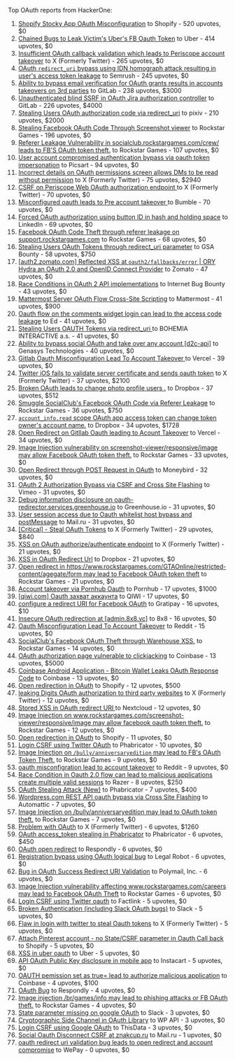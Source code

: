 Top OAuth reports from HackerOne:

1. [Shopify Stocky App OAuth Misconfiguration](https://hackerone.com/reports/740989) to Shopify - 520 upvotes, $0
2. [Chained Bugs to Leak Victim's Uber's FB Oauth Token](https://hackerone.com/reports/202781) to Uber - 414 upvotes, $0
3. [Insufficient OAuth callback validation which leads to Periscope account takeover](https://hackerone.com/reports/110293) to X (Formerly Twitter) - 265 upvotes, $0
4. [OAuth `redirect_uri` bypass using IDN homograph attack resulting in user's access token leakage](https://hackerone.com/reports/861940) to Semrush - 245 upvotes, $0
5. [Ability to bypass email verification for OAuth grants results in accounts takeovers on 3rd parties](https://hackerone.com/reports/922456) to GitLab - 238 upvotes, $3000
6. [Unauthenticated blind SSRF in OAuth Jira authorization controller](https://hackerone.com/reports/398799) to GitLab - 226 upvotes, $4000
7. [Stealing Users OAuth authorization code via redirect_uri](https://hackerone.com/reports/1861974) to pixiv - 210 upvotes, $2000
8. [Stealing Facebook OAuth Code Through Screenshot viewer](https://hackerone.com/reports/488269) to Rockstar Games - 196 upvotes, $0
9. [Referer Leakage Vulnerability in  socialclub.rockstargames.com/crew/ leads to FB'S OAuth token theft.](https://hackerone.com/reports/787160) to Rockstar Games - 107 upvotes, $0
10. [User account compromised authentication bypass via oauth token impersonation](https://hackerone.com/reports/739321) to Picsart - 94 upvotes, $0
11. [Incorrect details on OAuth permissions screen allows DMs to be read without permission](https://hackerone.com/reports/434763) to X (Formerly Twitter) - 75 upvotes, $2940
12. [CSRF on Periscope Web OAuth authorization endpoint ](https://hackerone.com/reports/215381) to X (Formerly Twitter) - 70 upvotes, $0
13. [Misconfigured oauth leads to Pre account takeover ](https://hackerone.com/reports/1074047) to Bumble - 70 upvotes, $0
14. [Forced OAuth authorization using button ID in hash and holding space](https://hackerone.com/reports/2649615) to LinkedIn - 69 upvotes, $0
15. [Facebook OAuth Code Theft through referer leakage on support.rockstargames.com](https://hackerone.com/reports/482743) to Rockstar Games - 68 upvotes, $0
16. [Stealing Users OAuth Tokens through redirect_uri parameter](https://hackerone.com/reports/665651) to GSA Bounty - 58 upvotes, $750
17. [[auth2.zomato.com] Reflected XSS at `oauth2/fallbacks/error` | ORY Hydra an OAuth 2.0 and OpenID Connect Provider](https://hackerone.com/reports/456333) to Zomato - 47 upvotes, $0
18. [Race Conditions in OAuth 2 API implementations](https://hackerone.com/reports/55140) to Internet Bug Bounty - 43 upvotes, $0
19. [Mattermost Server OAuth Flow Cross-Site Scripting](https://hackerone.com/reports/1216203) to Mattermost - 41 upvotes, $900
20. [Oauth flow on the comments widget login can lead to the access code leakage](https://hackerone.com/reports/292783) to Ed - 41 upvotes, $0
21. [Stealing Users OAUTH Tokens via redirect_uri ](https://hackerone.com/reports/405100) to BOHEMIA INTERACTIVE a.s. - 41 upvotes, $0
22. [Ability to bypass social OAuth and take over any account [d2c-api]](https://hackerone.com/reports/729960) to Genasys Technologies - 40 upvotes, $0
23. [Gitlab Oauth Misconfiguration Lead To Account Takeover ](https://hackerone.com/reports/541701) to Vercel - 39 upvotes, $0
24. [Twitter iOS fails to validate server certificate and sends oauth token](https://hackerone.com/reports/168538) to X (Formerly Twitter) - 37 upvotes, $2100
25. [Broken OAuth leads to change photo profile users .](https://hackerone.com/reports/642475) to Dropbox - 37 upvotes, $512
26. [Smuggle SocialClub's Facebook OAuth Code via Referer Leakage](https://hackerone.com/reports/342709) to Rockstar Games - 36 upvotes, $750
27. [`account_info.read` scope OAuth app access token can change token owner's account name.](https://hackerone.com/reports/1031240) to Dropbox - 34 upvotes, $1728
28. [Open Redirect on Gitllab Oauth leading to Acount Takeover](https://hackerone.com/reports/677617) to Vercel - 34 upvotes, $0
29. [Image Injection vulnerability on screenshot-viewer/responsive/image may allow Facebook OAuth token theft.](https://hackerone.com/reports/655288) to Rockstar Games - 33 upvotes, $0
30. [Open Redirect through POST Request in OAuth](https://hackerone.com/reports/1129761) to Moneybird - 32 upvotes, $0
31. [OAuth 2 Authorization Bypass via CSRF and Cross Site Flashing](https://hackerone.com/reports/136582) to Vimeo - 31 upvotes, $0
32. [Debug information disclosure on oauth-redirector.services.greenhouse.io](https://hackerone.com/reports/315205) to Greenhouse.io - 31 upvotes, $0
33. [User session access due to Oauth whitelist host bypass and postMessage](https://hackerone.com/reports/875938) to Mail.ru - 31 upvotes, $0
34. [[Critical] - Steal OAuth Tokens](https://hackerone.com/reports/131202) to X (Formerly Twitter) - 29 upvotes, $840
35. [XSS on OAuth authorize/authenticate endpoint](https://hackerone.com/reports/87040) to X (Formerly Twitter) - 21 upvotes, $0
36. [XSS in OAuth Redirect Url](https://hackerone.com/reports/163707) to Dropbox - 21 upvotes, $0
37. [Open redirect in https://www.rockstargames.com/GTAOnline/restricted-content/agegate/form may lead to Facebook OAuth token theft](https://hackerone.com/reports/798121) to Rockstar Games - 21 upvotes, $0
38. [Account takeover via Pornhub Oauth](https://hackerone.com/reports/192648) to Pornhub - 17 upvotes, $1000
39. [[qiwi.com] Oauth захват аккаунта](https://hackerone.com/reports/159507) to QIWI - 17 upvotes, $0
40. [configure a redirect URI for Facebook OAuth](https://hackerone.com/reports/140432) to Gratipay - 16 upvotes, $10
41. [Insecure OAuth redirection at [admin.8x8.vc]](https://hackerone.com/reports/770548) to 8x8 - 16 upvotes, $0
42. [Oauth Misconfiguration Lead To Account Takeover](https://hackerone.com/reports/1212374) to Reddit - 15 upvotes, $0
43. [SocialClub's Facebook OAuth Theft through Warehouse XSS.](https://hackerone.com/reports/316948) to Rockstar Games - 14 upvotes, $0
44. [OAuth authorization page vulnerable to clickjacking](https://hackerone.com/reports/65825) to Coinbase - 13 upvotes, $5000
45. [Coinbase Android Application - Bitcoin Wallet Leaks OAuth Response Code](https://hackerone.com/reports/5314) to Coinbase - 13 upvotes, $0
46. [Open redirection in OAuth](https://hackerone.com/reports/55525) to Shopify - 12 upvotes, $500
47. [leaking Digits OAuth authorization to third party websites](https://hackerone.com/reports/166942) to X (Formerly Twitter) - 12 upvotes, $0
48. [Stored XSS in OAuth redirect URI ](https://hackerone.com/reports/261138) to Nextcloud - 12 upvotes, $0
49. [Image Injection on www.rockstargames.com/screenshot-viewer/responsive/image may allow facebook oauth token theft.](https://hackerone.com/reports/497655) to Rockstar Games - 12 upvotes, $0
50. [Open redirection in OAuth](https://hackerone.com/reports/405697) to Shopify - 11 upvotes, $0
51. [Login CSRF using Twitter OAuth](https://hackerone.com/reports/2228) to Phabricator - 10 upvotes, $0
52. [Image Injection on `/bully/anniversaryedition` may lead to FB's OAuth Token Theft.](https://hackerone.com/reports/659784) to Rockstar Games - 9 upvotes, $0
53. [oauth misconfigration lead to account takeover](https://hackerone.com/reports/1815463) to Reddit - 9 upvotes, $0
54. [Race Condition in Oauth 2.0 flow can lead to malicious applications create multiple valid sessions](https://hackerone.com/reports/699112) to Razer - 8 upvotes, $250
55. [OAuth Stealing Attack (New)](https://hackerone.com/reports/3930) to Phabricator - 7 upvotes, $400
56. [Wordpress.com REST API oauth bypass via Cross Site Flashing](https://hackerone.com/reports/176308) to Automattic - 7 upvotes, $0
57. [Image Injection on /bully/anniversaryedition may lead to OAuth token theft.](https://hackerone.com/reports/498358) to Rockstar Games - 7 upvotes, $0
58. [Problem with OAuth](https://hackerone.com/reports/46485) to X (Formerly Twitter) - 6 upvotes, $1260
59. [OAuth access_token stealing in Phabricator](https://hackerone.com/reports/3596) to Phabricator - 6 upvotes, $450
60. [OAuth open redirect](https://hackerone.com/reports/7900) to Respondly - 6 upvotes, $0
61. [Registration bypass using OAuth logical bug](https://hackerone.com/reports/64946) to Legal Robot - 6 upvotes, $0
62. [Bug in OAuth Success Redirect URI Validation](https://hackerone.com/reports/753547) to Polymail, Inc. - 6 upvotes, $0
63. [Image Injection vulnerability affecting www.rockstargames.com/careers may lead to Facebook OAuth Theft](https://hackerone.com/reports/491654) to Rockstar Games - 6 upvotes, $0
64. [Login CSRF using Twitter oauth](https://hackerone.com/reports/13555) to Factlink - 5 upvotes, $0
65. [Broken Authentication (including Slack OAuth bugs)](https://hackerone.com/reports/2559) to Slack - 5 upvotes, $0
66. [Flaw in login with twitter to steal Oauth tokens](https://hackerone.com/reports/44492) to X (Formerly Twitter) - 5 upvotes, $0
67. [Attach Pinterest account - no State/CSRF parameter in Oauth Call back](https://hackerone.com/reports/111218) to Shopify - 5 upvotes, $0
68. [XSS in uber oauth](https://hackerone.com/reports/131052) to Uber - 5 upvotes, $0
69. [API OAuth Public Key disclosure in mobile app](https://hackerone.com/reports/160120) to Instacart - 5 upvotes, $0
70. [OAUTH pemission set as true= lead to authorize malicious application](https://hackerone.com/reports/87561) to Coinbase - 4 upvotes, $100
71. [OAuth Bug](https://hackerone.com/reports/9460) to Respondly - 4 upvotes, $0
72. [Image injection /br/games/info may lead to phishing attacks or FB OAuth theft.](https://hackerone.com/reports/510388) to Rockstar Games - 4 upvotes, $0
73. [State parameter missing on google OAuth](https://hackerone.com/reports/2688) to Slack - 3 upvotes, $0
74. [Cryptographic Side Channel in OAuth Library](https://hackerone.com/reports/31168) to WP API - 3 upvotes, $0
75. [Login CSRF using Google OAuth](https://hackerone.com/reports/118737) to ThisData - 3 upvotes, $0
76. [Social Oauth Disconnect CSRF at znakcup.ru](https://hackerone.com/reports/1074869) to Mail.ru - 1 upvotes, $0
77. [oauth redirect uri validation bug leads to open redirect and account compromise](https://hackerone.com/reports/20661) to WePay - 0 upvotes, $0
